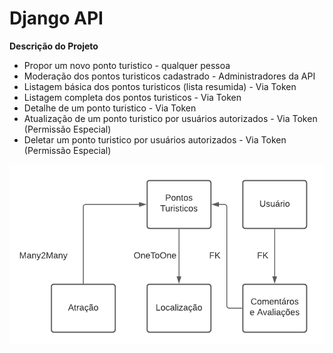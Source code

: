 # Django API

**Descrição do Projeto**

- Propor um novo ponto turistico - qualquer pessoa
- Moderação dos pontos turisticos cadastrado - Administradores da API
- Listagem básica dos pontos turisticos (lista resumida) - Via Token
- Listagem completa dos pontos turisticos - Via Token
- Detalhe de um ponto turistico - Via Token
- Atualização de um ponto turistico por usuários autorizados - Via Token (Permissão Especial)
- Deletar um ponto turistico por usuários autorizados - Via Token (Permissão Especial)

![Imagem](/diagram-uml.png)
